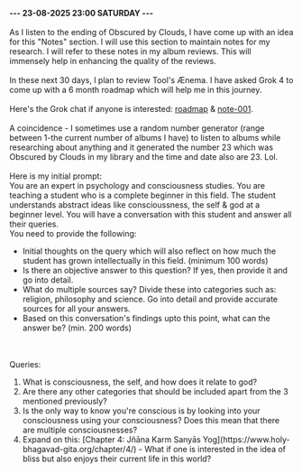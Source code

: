 <b>--- 23-08-2025 23:00 SATURDAY ---</b>
<br/><br/>
As I listen to the ending of Obscured by Clouds, I have come up with an idea for this "Notes" section. I will use this section to maintain notes for my research. I will refer to these notes in my album reviews. This will immensely help in enhancing the quality of the reviews.
<br/><br/>
In these next 30 days, I plan to review Tool's Ænema. I have asked Grok 4 to come up with a 6 month roadmap which will help me in this journey.
<br/><br/>
Here's the Grok chat if anyone is interested: [roadmap]() & [note-001]().
<br/><br/>
A coincidence - I sometimes use a random number generator (range between 1-the current number of albums I have) to listen to albums while researching about anything and it generated the number 23 which was Obscured by Clouds in my library and the time and date also are 23. Lol.
<br/><br/>
Here is my initial prompt:
<br/>
You are an expert in psychology and consciousness studies. You are teaching a student who is a complete beginner in this field. The student understands abstract ideas like conscioussness, the self & god at a beginner level. You will have a conversation with this student and answer all their queries.
<br/>
You need to provide the following:
<ul>
<li>Initial thoughts on the query which will also reflect on how much the student has grown intellectually in this field. (minimum 100 words)</li>
<li>Is there an objective answer to this question? If yes, then provide it and go into detail.</li>
<li>What do multiple sources say? Divide these into categories such as: religion, philosophy and science. Go into detail and provide accurate sources for all your answers.</li>
<li>Based on this conversation's findings upto this point, what can the answer be? (min. 200 words)</li></ul>
<br/><br/>
Queries:
<ol>
<li>What is consciousness, the self, and how does it relate to god?</li>
<li>Are there any other categories that should be included apart from the 3 mentioned previously?</li>
<li>Is the only way to know you're conscious is by looking into your consciousness using your consciousness? Does this mean that there are multiple consciousnesses?</li>
<li>Expand on this: [Chapter 4: Jñāna Karm Sanyās Yog](https://www.holy-bhagavad-gita.org/chapter/4/) - What if one is interested in the idea of bliss but also enjoys their current life in this world?</li>
</ol>